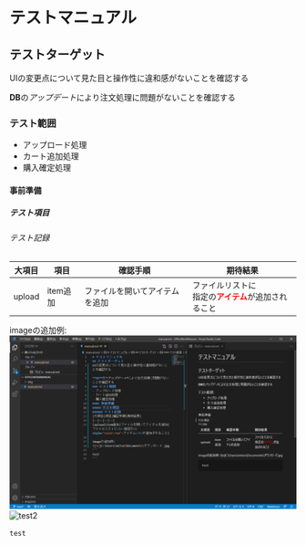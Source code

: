 # テストマニュアル
## テストターゲット
UIの変更点について見た目と操作性に違和感がないことを確認する

**DB**の*アップデート*により注文処理に問題がないことを確認する
### テスト範囲
- アップロード処理
- カート追加処理
- 購入確定処理
#### 事前準備
##### テスト項目
###### テスト記録
|大項目|項目|確認手順|期待結果|
|--|--|--|--|
|upload|item追加|ファイルを開いてアイテムを追加|ファイルリストに<br>指定の<b style="color:red">アイテム</b>が追加されること|

imageの追加例:![test](img/test.png)
![test2](C:\Users\mitoo\Documents\61oL61rmyJL._SX355_.jpg)
```
test
```